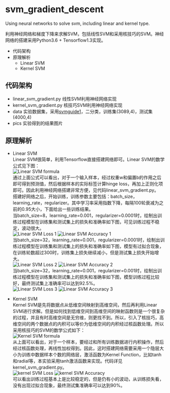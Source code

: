 # svm_gradient_descent
Using neural networks to solve svm, including linear and kernel type.

利用神经网络和梯度下降来求解SVM，包括线性SVM和采用核技巧的SVM。神经网络的搭建采用Python3.6 + Tensorflow1.3实现。

* 代码架构
* 原理解析
  * Linear SVM
  * Kernel SVM
  
## 代码架构
 * linear_svm_gradient.py 线性SVM利用神经网络实现
 * kernel_svm_gradient.py 核技巧SVM利用神经网络实现
 * data 实验数据集，采用[svmguide1](https://www.csie.ntu.edu.tw/~cjlin/libsvmtools/datasets/binary.html#svmguide1)，二分类，训练集(3089,4)，测试集(4000,4)
 * pics 实验得到的结果图片

## 原理解析
 * Linear SVM <br>
 Linear SVM很简单，利用Tensorflow直接搭建网络即可。Linear SVM的数学公式见下图：<br>
 ![Linear SVM formula](https://github.com/lxcnju/svm_gradient_descent/blob/master/linear_svm.png) <br>
 通过上面公式可以看出，对于一个输入样本，经过权重w和偏置b的作用之后即可得到预测值，然后根据样本的实际标签计算hinge loss，再加上正则化项即可。因此利用神经网络搭建非常方便，见代码linear_svm_gradient.py。 <br>
 搭建好网络之后，开始训练，训练参数主要包括：batch_size，learning_rate，regularizer。其中学习率采用指数下降，每隔100轮衰减为之前的0.95大小，下面给出一些训练结果。<br>
 当batch_size=8，learning_rate=0.001，regularizer=0.0001时，绘制出训练过程模型在训练集和测试集上的损失和准确率如下图，可见训练过程不稳定，波动很大。<br>
 ![Linear SVM Loss 1](https://github.com/lxcnju/svm_gradient_descent/blob/master/loss_1.png)
 ![Linear SVM Accuracy 1](https://github.com/lxcnju/svm_gradient_descent/blob/master/accu_1.png) <br>
 当batch_size=32，learning_rate=0.001，regularizer=0.0001时，绘制出训练过程模型在训练集和测试集上的损失和准确率如下图，模型有过拟合现象，在训练轮数超过300时，训练集上损失继续减小，但是测试集上损失开始增大。<br>
 ![Linear SVM Loss 2](https://github.com/lxcnju/svm_gradient_descent/blob/master/loss_2.png)
 ![Linear SVM Accuracy 2](https://github.com/lxcnju/svm_gradient_descent/blob/master/accu_2.png) <br>
 当batch_size=32，learning_rate=0.001，regularizer=0.001时，绘制出训练过程模型在训练集和测试集上的损失和准确率如下图，模型训练过程比较好，最终测试集上准确率可以达到92.5%。<br>
 ![Linear SVM Loss 3](https://github.com/lxcnju/svm_gradient_descent/blob/master/loss_3.png)
 ![Linear SVM Accuracy 3](https://github.com/lxcnju/svm_gradient_descent/blob/master/accu_3.png) <br>
 
 * Kernel SVM <br>
 Kernel SVM是先将数据点从低维空间映射到高维空间，然后再利用Linear SVM进行求解。但是如何找到低维空间到高维空间的映射函数则是一个很复杂的过程，并且有时高维空间是无穷维，则更找不到。所以，引入了核技巧，高维空间的两个数据点的内积可以等价为低维空间的内积经过核函数处理。所以采用核技巧的SVM的数学公式如下：<br>
 ![Kernel SVM formula](https://github.com/lxcnju/svm_gradient_descent/blob/master/kernel_svm.png) <br>
 从上面可以看出，对于一个样本，要经过和所有训练数据进行内积操作，然后经过核函数处理，再线性加权得到。因此，这时搭建网络需要采用一个隐层大小为训练中数据样本个数的网络层，激活函数为Kernel Function，比如tanh和radial等，本实验采用tanh激活函数来实现。代码详见kernel_svm_gradient.py。 <br>
 ![kernel SVM Loss](https://github.com/lxcnju/svm_gradient_descent/blob/master/kernel_loss_1.png)
 ![kernel SVM Accuracy](https://github.com/lxcnju/svm_gradient_descent/blob/master/kernel_accu_1.png) <br>
 可以看出训练过程基本上是比较稳定的，但是仍有小的波动，从训练损失看，没有出现过拟合现象，最终测试集准确率可以达到90%。
